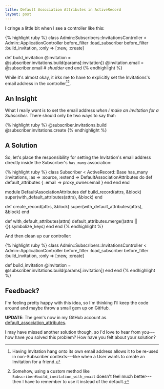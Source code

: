 ```yaml
---
title: Default Association Attributes in ActiveRecord
layout: post
---
```


I cringe a little bit when I see a controller like this:

{% highlight ruby %}
class Admin::Subscribers::InvitationsController < Admin::ApplicationController
  before_filter :load_subscriber
  before_filter :build_invitation, :only => [:new, :create]

  def build_invitation
    @invitation = @subscriber.invitations.build(params[:invitation])
    @invitation.email = @subscriber.email # *shudder*
  end
end
{% endhighlight %}

While it's almost okay, it irks me to have to explicitly set the Invitations's email address in the controller[^1][^2].

## An Insight

What I really want is to set the email address _when I make an Invitation for a Subscriber_. There should only be two ways to say that:

{% highlight ruby %}
@subscriber.invitations.build
@subscriber.invitations.create
{% endhighlight %}

## A Solution

So, let's place the responsibility for setting the Invitation's email address directly inside the Subscriber's `has_many` association:

{% highlight ruby %}
class Subscriber < ActiveRecord::Base
  has_many :invitations, :as => :source, :extend => DefaultAssociationAttributes do
    def default_attributes
      { :email => proxy_owner.email }
    end
  end
end

module DefaultAssociationAttributes
  def build_record(attrs, &block)
    super(with_default_attributes(attrs), &block)
  end

  def create_record(attrs, &block)
    super(with_default_attributes(attrs), &block)
  end

  def with_default_attributes(attrs)
    default_attributes.merge((attrs || {}).symbolize_keys)
  end
end
{% endhighlight %}

And then clean up our controller:

{% highlight ruby %}
class Admin::Subscribers::InvitationsController < Admin::ApplicationController
  before_filter :load_subscriber
  before_filter :build_invitation, :only => [:new, :create]

  def build_invitation
    @invitation = @subscriber.invitations.build(params[:invitation])
  end
end
{% endhighlight %}

## Feedback?

I'm feeling pretty happy with this idea, so I'm thinking I'll keep the code around and maybe throw a small gem up on GitHub.

**UPDATE**: The gem's now in my GitHub account as [default\_association\_attributes](http://github.com/matthewtodd/default_association_attributes).

I may have missed another solution though, so I'd love to hear from you---how have you solved this problem? How have you felt about your solution?

[^1]: Having Invitation hang onto its own email address allows it to be re-used in non-Subscriber contexts---like when a User wants to create an Invitation for a friend.

[^2]: Somehow, using a custom method like `Subscriber#build_invitation_with_email` doesn't feel much better---then I have to remember to use it instead of the default.